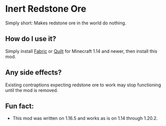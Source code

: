 # Inert Redstone Ore

Simply short: Makes redstone ore in the world do nothing.

## How do I use it?

Simply install [Fabric] or [Quilt] for Minecraft 1.14 and newer,
then install this mod.

## Any side effects?

Existing contraptions expecting redstone ore to work may stop functioning until the mod is removed.

## Fun fact:

- This mod was written on 1.16.5 and works as is on 1.14 through 1.20.2.

[Fabric]: https://fabricmc.net/use

[Quilt]: https://quiltmc.org/install
